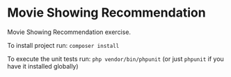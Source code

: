 # Movie Showing Recommendation
Movie Showing Recommendation exercise.

To install project run: ```composer install```

To execute the unit tests run: ```php vendor/bin/phpunit``` (or just ```phpunit``` if you have it installed globally)
